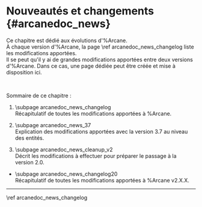 # Nouveautés et changements {#arcanedoc_news}

Ce chapitre est dédié aux évolutions d'%Arcane.  
À chaque version d'%Arcane, la page \ref arcanedoc_news_changelog liste les modifications
apportées.  
Il se peut qu'il y ai de grandes modifications apportées entre deux versions d'%Arcane.
Dans ce cas, une page dédiée peut être créée et mise à disposition ici.

<br>

Sommaire de ce chapitre :
1. \subpage arcanedoc_news_changelog <br>
  Récapitulatif de toutes les modifications apportées à %Arcane.

2. \subpage arcanedoc_news_37 <br>
  Explication des modifications apportées avec la version 3.7 au niveau des entités.

3. \subpage arcanedoc_news_cleanup_v2 <br>
  Décrit les modifications à effectuer pour préparer le passage à la version 2.0.

- \subpage arcanedoc_news_changelog20 <br>
  Récapitulatif de toutes les modifications apportées à %Arcane v2.X.X.


____

<div class="section_buttons">
<span class="next_section_button">
\ref arcanedoc_news_changelog
</span>
</div>